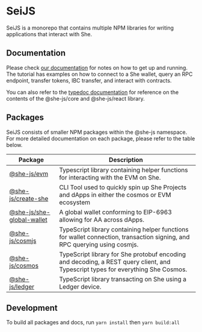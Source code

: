 # SeiJS

SeiJS is a monorepo that contains multiple NPM libraries for writing applications that interact with She.

## Documentation

Please check [our documentation](https://docs.she.io) for notes on how to get up and running. The tutorial has examples on how to connect to a She wallet, query an RPC endpoint, transfer tokens, IBC transfer, and interact with contracts.

You can also refer to the [typedoc documentation](https://she-protocol.github.io/she-js/) for reference on the contents of the @she-js/core and @she-js/react library.


## Packages

SeiJS consists of smaller NPM packages within the @she-js namespace. For more detailed documentation on each package, please refer to the table below.

| Package                                                 | Description                                                                                                                     |
|---------------------------------------------------------|---------------------------------------------------------------------------------------------------------------------------------|
| [@she-js/evm](packages/evm)                             | Typescript library containing helper functions for interacting with the EVM on She.                                             |
| [@she-js/create-she](packages/create-she)               | CLI Tool used to quickly spin up She Projects and dApps in either the cosmos or EVM ecosystem                                   |
| [@she-js/she-global-wallet](packages/she-global-wallet) | A global wallet conforming to EIP-6963 allowing for AA across dApps.                                                            |
| [@she-js/cosmjs](packages/cosmjs)                       | TypeScript library containing helper functions for wallet connection, transaction signing, and RPC querying using cosmjs.       |
| [@she-js/cosmos](packages/cosmos)                       | TypeScript library for She protobuf encoding and decoding, a REST query client, and Typescript types for everything She Cosmos. |
| [@she-js/ledger](packages/ledger)                       | TypeScript library transacting on She using a Ledger device.                                                                    |

## Development
To build all packages and docs, run `yarn install` then `yarn build:all`

